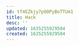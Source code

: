 ```yaml
---
id: tf4EZkjy7pO0PyBoTTUm1
title: Hack
desc: ''
updated: 1635255929504
created: 1635255929504
---
```


